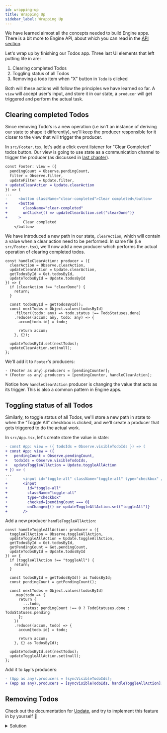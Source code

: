 ```yaml
---
id: wrapping-up
title: Wrapping Up
sidebar_label: Wrapping Up
---
```


We have learned almost all the concepts needed to build Engine apps. There is a
bit more to Engine API, about which you can read in the [API
section](/docs/api/engine).

Let's wrap up by finishing our Todos app. Three last UI elements that left putting
life in are:
1. Clearing completed Todos
2. Toggling status of all Todos
3. Removing a todo item when "X" button in `Todo` is clicked

Both will these actions will follow the principles we have learned so far. A
`view` will accept user's input, and store it in our state, a `producer` will
get triggered and perform the actual task.

## Clearing completed Todos

Since removing Todo's is a new operation (i.e isn't an instance of deriving our
state to shape it differently), we'll keep the producer responsible for it
closer to the view that will trigger the producer.

In `src/Footer.tsx`, let's add a click event listener for "Clear Completed"
todos button. Our view is going to use state as a communication channel to
trigger the producer (as discussed in [last
chapter](/docs/api/quick-start-tutorial/state-as-comm-mechanism)).

```diff
const Footer: view = ({
  pendingCount = Observe.pendingCount,
  filter = Observe.filter,
  updateFilter = Update.filter,
+ updateClearAction = Update.clearAction
}) => (
...
-     <button className="clear-completed">Clear completed</button>
+     <button
+       className="clear-completed"
+       onClick={() => updateClearAction.set("clearDone")}
+     >
        Clear completed
    </button>
```

We have introduced a new path in our state, `clearAction`, which will contain a
value when a clear action need to be performed. In same file (i.e
`src/Footer.tsx`), we'll now add a new producer which performs the actual
operation of clearing completed todos.

```tsx
const handleClearAction: producer = ({
  clearAction = Observe.clearAction,
  updateClearAction = Update.clearAction,
  getTodosById = Get.todosById,
  updateTodosById = Update.todosById
}) => {
  if (clearAction !== "clearDone") {
    return;
  }

  const todosById = getTodosById();
  const nextTodos = Object.values(todosById)
    .filter((todo: any) => todo.status !== TodoStatuses.done)
    .reduce((accum: any, todo: any) => {
      accum[todo.id] = todo;

      return accum;
    }, {});

  updateTodosById.set(nextTodos);
  updateClearAction.set(null);
};
```

We'll add it to `Footer`'s producers:

```tsx
- (Footer as any).producers = [pendingCounter];
+ (Footer as any).producers = [pendingCounter, handleClearAction];
```

Notice how `handleClearAction` producer is changing the value that acts as its
trigger. This is also a common pattern in Engine apps.

## Toggling status of all Todos

Similarly, to toggle status of all Todos, we'll store a new path in state to
when the "Toggle All" checkbox is clicked, and we'll create a producer that gets
triggered to do the actual work.

In `src/App.tsx`, let's create store the value in state:

```diff
- const App: view = ({ todoIds = Observe.visibleTodoIds }) => (
+ const App: view = ({
+   pendingCount = Observe.pendingCount,
+   todoIds = Observe.visibleTodoIds,
+   updateToggleAllAction = Update.toggleAllAction
+ }) => (
...
-       <input id="toggle-all" className="toggle-all" type="checkbox" />
+       <input
+         id="toggle-all"
+         className="toggle-all"
+         type="checkbox"
+         checked={pendingCount === 0}
+         onChange={() => updateToggleAllAction.set("toggleAll")}
+       />
```

Add a new producer `handleToggleAllAction`:

```tsx
const handleToggleAllAction: producer = ({
  toggleAllAction = Observe.toggleAllAction,
  updateToggleAllAction = Update.toggleAllAction,
  getTodosById = Get.todosById,
  getPendingCount = Get.pendingCount,
  updateTodosById = Update.todosById
}) => {
  if (toggleAllAction !== "toggleAll") {
    return;
  }

  const todosById = getTodosById() as TodosById;
  const pendingCount = getPendingCount();

  const nextTodos = Object.values(todosById)
    .map(todo => {
      return {
        ...todo,
        status: pendingCount !== 0 ? TodoStatuses.done : TodoStatuses.pending
      };
    })
    .reduce((accum, todo) => {
      accum[todo.id] = todo;

      return accum;
    }, {} as TodosById);

  updateTodosById.set(nextTodos);
  updateToggleAllAction.set(null);
};
```

Add it to `App`'s producers:

```diff
- (App as any).producers = [syncVisibleTodoIds];
+ (App as any).producers = [syncVisibleTodoIds, handleToggleAllAction];
```

## Removing Todos

Check out the documentation for [Update](/docs/api/update), and try to implement
this feature in by yourself 🙂

<details>
<summary>Solution</summary>

In `src/Todo/View.tsx`,

```diff
-       <button className="destroy" />
+       <button className="destroy" onClick={() => updateTodo.remove()} />
```
</details>
